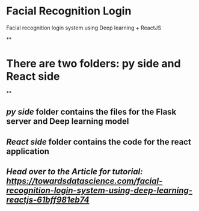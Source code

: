 # Facial Recognition Login
Facial recognition login system using Deep learning + ReactJS

**
# There are two folders: py side and React side
**
## *py side* folder contains the files for the Flask server and Deep learning model
## *React side* folder contains the code for the react application

## *Head over to the Article for tutorial: https://towardsdatascience.com/facial-recognition-login-system-using-deep-learning-reactjs-61bff981eb74*

